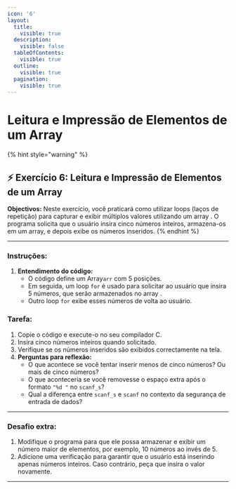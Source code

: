 ```yaml
---
icon: '6'
layout:
  title:
    visible: true
  description:
    visible: false
  tableOfContents:
    visible: true
  outline:
    visible: true
  pagination:
    visible: true
---
```


# Leitura e Impressão de Elementos de um Array



{% hint style="warning" %}
## ⚡️ Exercício 6:  Leitura e Impressão de Elementos de um Array



**Objectivos:** Neste exercício, você praticará como utilizar loops (laços de repetição) para capturar e exibir múltiplos valores utilizando um array . O programa solicita que o usuário insira cinco números inteiros, armazena-os em um array, e depois exibe os números inseridos.
{% endhint %}



***



### **Instruções:**

1. **Entendimento do código:**
   * O código define um Array`arr` com 5 posições.
   * Em seguida, um loop `for` é usado para solicitar ao usuário que insira 5 números, que serão armazenados no array .
   * Outro loop `for` exibe esses números de volta ao usuário.

### **Tarefa:**

1. Copie o código e execute-o no seu compilador C.
2. Insira cinco números inteiros quando solicitado.
3. Verifique se os números inseridos são exibidos correctamente na tela.
4. **Perguntas para reflexão:**
   * O que acontece se você tentar inserir menos de cinco números? Ou mais de cinco números?
   * O que aconteceria se você removesse o espaço extra após o formato `"%d "` no `scanf_s`?
   * Qual a diferença entre `scanf_s` e `scanf` no contexto da segurança de entrada de dados?



***



### **Desafio extra:**

1. Modifique o programa para que ele possa armazenar e exibir um número maior de elementos, por exemplo, 10 números ao invés de 5.
2. Adicione uma verificação para garantir que o usuário está inserindo apenas números inteiros. Caso contrário, peça que insira o valor novamente.



***

